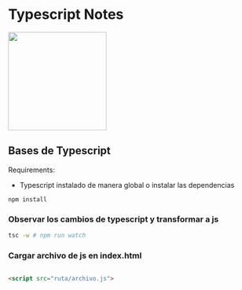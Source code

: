 # Typescript Notes 

<img width="200px" src="https://raw.githubusercontent.com/dante-v9/svg/master/typescript.svg">

## Bases de Typescript

Requirements:

* Typescript instalado de manera global o instalar las dependencias

```
npm install
```

### Observar los cambios de typescript y transformar a js

```bash
tsc -w # npm run watch 
```

### Cargar archivo de js en index.html

```html

<script src="ruta/archivo.js">

```
